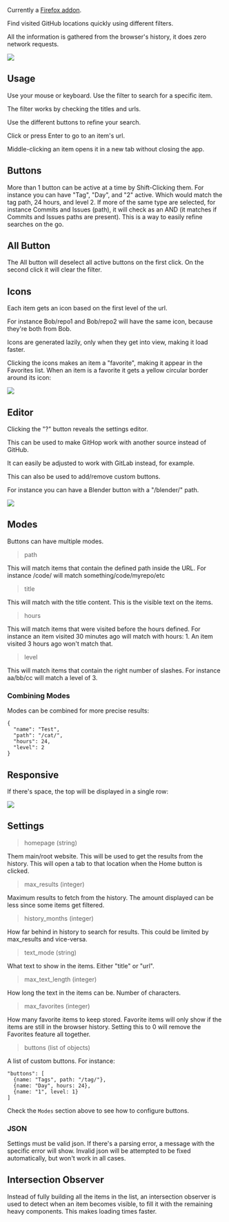 Currently a [Firefox addon](https://addons.mozilla.org/en-US/firefox/addon/githop/).

Find visited GitHub locations quickly using different filters.

All the information is gathered from the browser's history, it does zero network requests.

![](https://i.imgur.com/3PHqOaG.jpg)

## Usage

Use your mouse or keyboard. Use the filter to search for a specific item.

The filter works by checking the titles and urls.

Use the different buttons to refine your search.

Click or press Enter to go to an item's url.

Middle-clicking an item opens it in a new tab without closing the app.

## Buttons

More than 1 button can be active at a time by Shift-Clicking them.
For instance you can have "Tag", "Day", and "2" active.
Which would match the tag path, 24 hours, and level 2.
If more of the same type are selected, for instance Commits and Issues (path),
it will check as an AND (it matches if Commits and Issues paths are present).
This is a way to easily refine searches on the go.

## All Button

The All button will deselect all active buttons on the first click.
On the second click it will clear the filter.

## Icons

Each item gets an icon based on the first level of the url.

For instance Bob/repo1 and Bob/repo2 will have the same icon,
because they're both from Bob.

Icons are generated lazily, only when they get into view,
making it load faster.

Clicking the icons makes an item a "favorite", making it appear in the Favorites list. When an item is a favorite it gets a yellow circular border around its icon:

![](https://i.imgur.com/OQnZUAQ.jpg)

## Editor

Clicking the "?" button reveals the settings editor.

This can be used to make GitHop work with another source instead of GitHub.

It can easily be adjusted to work with GitLab instead, for example.

This can also be used to add/remove custom buttons.

For instance you can have a Blender button with a "/blender/" path.

![](https://i.imgur.com/zcPdb5b.jpg)

## Modes

Buttons can have multiple modes.

>path

This will match items that contain the defined path inside the URL.
For instance /code/ will match something/code/myrepo/etc

>title

This will match with the title content.
This is the visible text on the items.

>hours

This will match items that were visited before the hours defined.
For instance an item visited 30 minutes ago will match with hours: 1.
An item visited 3 hours ago won't match that.

>level

This will match items that contain the right number of slashes.
For instance aa/bb/cc will match a level of 3.

### Combining Modes

Modes can be combined for more precise results:

```
{
  "name": "Test",
  "path": "/cat/",
  "hours": 24,
  "level": 2
}
```

## Responsive

If there's space, the top will be displayed in a single row:

![](https://i.imgur.com/8ldaRZS.jpg)

## Settings

>homepage (string)

Them main/root website. This will be used to get the results from the history. This will open a tab to that location when the Home button is clicked.

>max_results (integer)

Maximum results to fetch from the history. The amount displayed can be less since some items get filtered.

>history_months (integer)

How far behind in history to search for results. This could be limited by max_results and vice-versa.

>text_mode (string)

What text to show in the items. Either "title" or "url".

>max_text_length (integer)

How long the text in the items can be. Number of characters.

>max_favorites (integer)

How many favorite items to keep stored.
Favorite items will only show if the items are still in the browser history.
Setting this to 0 will remove the Favorites feature all together.

>buttons (list of objects)

A list of custom buttons. For instance:

```
"buttons": [
  {name: "Tags", path: "/tag/"},
  {name: "Day", hours: 24},
  {name: "1", level: 1}
]
```

Check the `Modes` section above to see how to configure buttons.

### JSON

Settings must be valid json. 
If there's a parsing error, a message with the specific error will show.
Invalid json will be attempted to be fixed automatically, but won't work in all cases.

## Intersection Observer

Instead of fully building all the items in the list, an intersection observer is used
to detect when an item becomes visible, to fill it with the remaining heavy components.
This makes loading times faster.